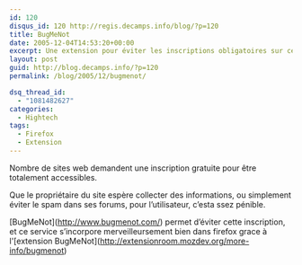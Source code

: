 ```yaml
---
id: 120
disqus_id: 120 http://regis.decamps.info/blog/?p=120
title: BugMeNot
date: 2005-12-04T14:53:20+00:00
excerpt: Une extension pour éviter les inscriptions obligatoires sur certains sites web.
layout: post
guid: http://blog.decamps.info/?p=120
permalink: /blog/2005/12/bugmenot/

dsq_thread_id:
  - "1081482627"
categories:
  - Hightech
tags:
  - Firefox
  - Extension
---
```

Nombre de sites web demandent une inscription gratuite pour être totalement accessibles.

Que le propriétaire du site espère collecter des informations, ou simplement éviter le spam dans ses forums, pour l’utilisateur, c’esta ssez pénible. 

\[BugMeNot\](http://www.bugmenot.com/) permet d’éviter cette inscription, et ce service s’incorpore merveilleursement bien dans firefox grace à l'\[extension BugMeNot\](http://extensionroom.mozdev.org/more-info/bugmenot)
